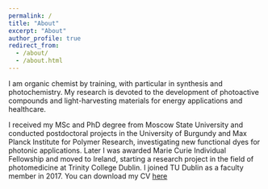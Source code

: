 ```yaml
---
permalink: /
title: "About"
excerpt: "About"
author_profile: true
redirect_from: 
  - /about/
  - /about.html
---
```


I am organic chemist by training, with particular in synthesis and photochemistry. My research is devoted to the development of photoactive compounds and light-harvesting materials for energy applications and healthcare. 

I received my MSc and PhD degree from Moscow State University and conducted postdoctoral projects in the University of Burgundy and Max Planck Institute for Polymer Research, investigating new functional dyes for photonic applications. Later I was awarded Marie Curie Individual Fellowship and moved to Ireland, starting a research project in the field of photomedicine at Trinity College Dublin. I joined TU Dublin as a faculty member in 2017. You can download my CV [here](https://mihafil.github.io/academic/files/Filatov-CV-2020.pdf)
